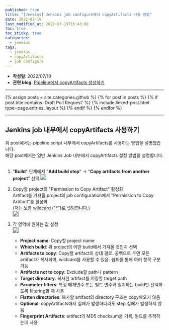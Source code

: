 ```yaml
---
published: true
title: "[Jenkins] Jenkins job configure에서 copyArtifacts 사용 방법"
date: 2022-07-19
last_modified_at: 2022-07-19T16:43:00
toc: true
toc_sticky: true
categories:
  - jenkins
tags:
  - jenkins
  - copyArtifacts
  - job configure
---
```


* <b>작성일</b>: 2022/07/19
* <b>관련 blog</b>: <u>Pipeline에서 copyArtifacts 생성하기</u>

---
{% assign posts = site.categories.github %}
{% for post in posts %}
  {% if post.title contains 'Draft Pull Request' %}
    {% include linked-post.html type=page.entries_layout %}
  {% endif %} 
{% endfor %}

---

## Jenkins job 내부에서 copyArtifacts 사용하기

위 post에서는 pipeline script 내부에서 copyArtifacts를 사용하는 방법을 설명했습니다. <br>
해당 post에서는 일반 Jenkins Job 내부에서 copyArtifacts 설정 방법을 설명합니다. <br>
<br>

1. "<b>Build</b>" 단계에서 "<b>Add build step</b>" -> "<b>Copy artifacts from another project</b>" 선택
<img src="https://user-images.githubusercontent.com/90759236/179697059-3fc021c6-2a5f-4a97-84bf-687fe7ffe694.png" style="border: 1px solid grey; max-width: 50%; height: auto;"><br>

2. Copy할 project의 "Permission to Copy Artifact" 활성화<br>
Artifact를 가져올 project의 job configuration에서 "Permission to Copy Artifact"를 활성화<br>
<u>(저는 보통 wildcard ("*")로 셋팅합니다.)</u><br>
<img src="https://user-images.githubusercontent.com/90759236/179703738-58a3b1e9-37de-407f-ad04-9abff11a71b1.png" style="border: 1px solid grey; max-width: 50%; height: auto;"><br>

3. 각 영역에 원하는 값 설정<br>
<img src="https://user-images.githubusercontent.com/90759236/179697775-70ce9fd1-56c3-43c2-8797-0cdb27228787.png" style="border: 1px solid grey; max-width: 90%; height: auto;"><br>

   * <b>Project name</b>: Copy할 project name
   * <b>Which build</b>: 위 project의 어떤 build에서 가져올 것인지 선택
   * <b>Artifacts to copy</b>: Copy할 artifact의 상대 경로. 공백으로 두면 모든 artifact가 복사되며, wildcard를 사용할 수 있음. 쉼표를 통해 여러 항목 구분 가능
   * <b>Artifacts not to copy</b>: Exclude할 path나 pattern
   * <b>Target directory</b>: 복사한 artifact를 저장할 target path
   * <b>Parameter filters</b>: 특정 매개변수 또는 빌드 변수와 일치하는 build만 선택하도록 filtering할 때 사용
   * <b>Flatten directories</b>: 복사할 artifact의 directory 구조는 copy해오지 않음
   * <b>Optional</b>: copyArtifacts애서 실패가 발생하더라도 step 실패가 발생하지 않음
   * <b>Fingerprint Artifacts</b>: artifact의 MD5 checksum을 기록, 빌드를 추적하는데 사용
